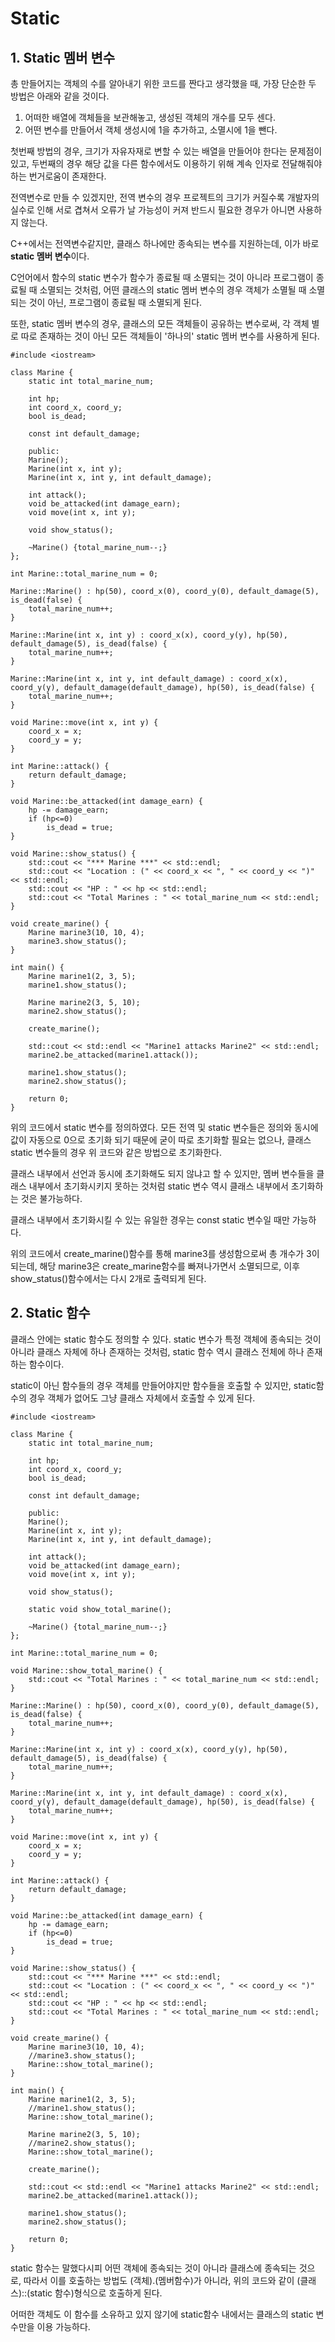 # Static
## 1. Static 멤버 변수
총 만들어지는 객체의 수를 알아내기 위한 코드를 짠다고 생각했을 때, 가장 단순한 두 방법은 아래와 같을 것이다.
1. 어떠한 배열에 객체들을 보관해놓고, 생성된 객체의 개수를 모두 센다.
2. 어떤 변수를 만들어서 객체 생성시에 1을 추가하고, 소멸시에 1을 뺀다.

첫번째 방법의 경우, 크기가 자유자재로 변할 수 있는 배열을 만들어야 한다는 문제점이 있고, 두번째의 경우 해당 값을 다른 함수에서도 이용하기 위해 계속 인자로 전달해줘야 하는 번거로움이 존재한다.

전역변수로 만들 수 있겠지만, 전역 변수의 경우 프로젝트의 크기가 커질수록 개발자의 실수로 인해 서로 겹쳐서 오류가 날 가능성이 커져 반드시 필요한 경우가 아니면 사용하지 않는다.

C++에서는 전역변수같지만, 클래스 하나에만 종속되는 변수를 지원하는데, 이가 바로 **static 멤버 변수**이다.

C언어에서 함수의 static 변수가 함수가 종료될 때 소멸되는 것이 아니라 프로그램이 종료될 때 소멸되는 것처럼, 어떤 클래스의 static 멤버 변수의 경우 객체가 소멸될 때 소멸되는 것이 아닌, 프로그램이 종료될 때 소멸되게 된다.

또한, static 멤버 변수의 경우, 클래스의 모든 객체들이 공유하는 변수로써, 각 객체 별로 따로 존재하는 것이 아닌 모든 객체들이 '하나의' static 멤버 변수를 사용하게 된다.

    #include <iostream>

    class Marine {
        static int total_marine_num;

        int hp;
        int coord_x, coord_y;
        bool is_dead;

        const int default_damage;

        public:
        Marine();
        Marine(int x, int y);
        Marine(int x, int y, int default_damage);

        int attack();
        void be_attacked(int damage_earn);
        void move(int x, int y);

        void show_status();

        ~Marine() {total_marine_num--;}
    };

    int Marine::total_marine_num = 0;

    Marine::Marine() : hp(50), coord_x(0), coord_y(0), default_damage(5), is_dead(false) {
        total_marine_num++;
    }

    Marine::Marine(int x, int y) : coord_x(x), coord_y(y), hp(50), default_damage(5), is_dead(false) {
        total_marine_num++;
    }

    Marine::Marine(int x, int y, int default_damage) : coord_x(x), coord_y(y), default_damage(default_damage), hp(50), is_dead(false) {
        total_marine_num++;
    }

    void Marine::move(int x, int y) {
        coord_x = x;
        coord_y = y;
    }

    int Marine::attack() {
        return default_damage;
    }

    void Marine::be_attacked(int damage_earn) {
        hp -= damage_earn;
        if (hp<=0)
            is_dead = true;
    }

    void Marine::show_status() {
        std::cout << "*** Marine ***" << std::endl;
        std::cout << "Location : (" << coord_x << ", " << coord_y << ")" << std::endl;
        std::cout << "HP : " << hp << std::endl;
        std::cout << "Total Marines : " << total_marine_num << std::endl;
    }

    void create_marine() {
        Marine marine3(10, 10, 4);
        marine3.show_status();
    }

    int main() {
        Marine marine1(2, 3, 5);
        marine1.show_status();

        Marine marine2(3, 5, 10);
        marine2.show_status();

        create_marine();

        std::cout << std::endl << "Marine1 attacks Marine2" << std::endl;
        marine2.be_attacked(marine1.attack());

        marine1.show_status();
        marine2.show_status();

        return 0;
    }

위의 코드에서 static 변수를 정의하였다. 모든 전역 및 static 변수들은 정의와 동시에 값이 자동으로 0으로 초기화 되기 때문에 굳이 따로 초기화할 필요는 없으나, 클래스 static 변수들의 경우 위 코드와 같은 방법으로 초기화한다.

클래스 내부에서 선언과 동시에 초기화해도 되지 않냐고 할 수 있지만, 멤버 변수들을 클래스 내부에서 초기화시키지 못하는 것처럼 static 변수 역시 클래스 내부에서 초기화하는 것은 불가능하다.

클래스 내부에서 초기화시킬 수 있는 유일한 경우는 const static 변수일 때만 가능하다.

위의 코드에서 create_marine()함수를 통해 marine3를 생성함으로써 총 개수가 3이 되는데, 해당 marine3은 create_marine함수를 빠져나가면서 소멸되므로, 이후 show_status()함수에서는 다시 2개로 출력되게 된다.

## 2. Static 함수
클래스 안에는 static 함수도 정의할 수 있다. static 변수가 특정 객체에 종속되는 것이 아니라 클래스 자체에 하나 존재하는 것처럼, static 함수 역시 클래스 전체에 하나 존재하는 함수이다.

static이 아닌 함수들의 경우 객체를 만들어야지만 함수들을 호출할 수 있지만, static함수의 경우 객체가 없어도 그냥 클래스 자체에서 호출할 수 있게 된다.

    #include <iostream>

    class Marine {
        static int total_marine_num;

        int hp;
        int coord_x, coord_y;
        bool is_dead;

        const int default_damage;

        public:
        Marine();
        Marine(int x, int y);
        Marine(int x, int y, int default_damage);

        int attack();
        void be_attacked(int damage_earn);
        void move(int x, int y);

        void show_status();

        static void show_total_marine();

        ~Marine() {total_marine_num--;}
    };

    int Marine::total_marine_num = 0;

    void Marine::show_total_marine() {
        std::cout << "Total Marines : " << total_marine_num << std::endl;
    }

    Marine::Marine() : hp(50), coord_x(0), coord_y(0), default_damage(5), is_dead(false) {
        total_marine_num++;
    }

    Marine::Marine(int x, int y) : coord_x(x), coord_y(y), hp(50), default_damage(5), is_dead(false) {
        total_marine_num++;
    }

    Marine::Marine(int x, int y, int default_damage) : coord_x(x), coord_y(y), default_damage(default_damage), hp(50), is_dead(false) {
        total_marine_num++;
    }

    void Marine::move(int x, int y) {
        coord_x = x;
        coord_y = y;
    }

    int Marine::attack() {
        return default_damage;
    }

    void Marine::be_attacked(int damage_earn) {
        hp -= damage_earn;
        if (hp<=0)
            is_dead = true;
    }

    void Marine::show_status() {
        std::cout << "*** Marine ***" << std::endl;
        std::cout << "Location : (" << coord_x << ", " << coord_y << ")" << std::endl;
        std::cout << "HP : " << hp << std::endl;
        std::cout << "Total Marines : " << total_marine_num << std::endl;
    }

    void create_marine() {
        Marine marine3(10, 10, 4);
        //marine3.show_status();
        Marine::show_total_marine();
    }

    int main() {
        Marine marine1(2, 3, 5);
        //marine1.show_status();
        Marine::show_total_marine();

        Marine marine2(3, 5, 10);
        //marine2.show_status();
        Marine::show_total_marine();

        create_marine();

        std::cout << std::endl << "Marine1 attacks Marine2" << std::endl;
        marine2.be_attacked(marine1.attack());

        marine1.show_status();
        marine2.show_status();

        return 0;
    }

static 함수는 말했다시피 어떤 객체에 종속되는 것이 아니라 클래스에 종속되는 것으로, 따라서 이를 호출하는 방법도 (객체).(멤버함수)가 아니라, 위의 코드와 같이 (클래스)::(static 함수)형식으로 호출하게 된다.

어떠한 객체도 이 함수를 소유하고 있지 않기에 static함수 내에서는 클래스의 static 변수만을 이용 가능하다.